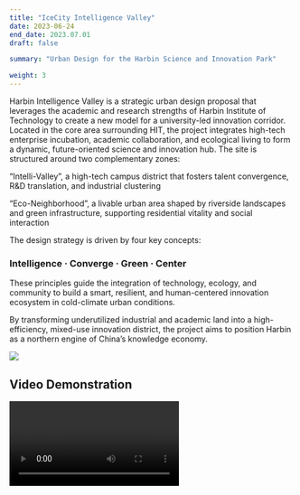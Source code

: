 ```yaml
---
title: "IceCity Intelligence Valley"
date: 2023-06-24
end_date: 2023.07.01
draft: false

summary: "Urban Design for the Harbin Science and Innovation Park"

weight: 3
---
```


Harbin Intelligence Valley is a strategic urban design proposal that leverages the academic and research strengths of Harbin Institute of Technology to create a new model for a university-led innovation corridor. Located in the core area surrounding HIT, the project integrates high-tech enterprise incubation, academic collaboration, and ecological living to form a dynamic, future-oriented science and innovation hub.
The site is structured around two complementary zones:

“Intelli-Valley”, a high-tech campus district that fosters talent convergence, R&D translation, and industrial clustering

“Eco-Neighborhood”, a livable urban area shaped by riverside landscapes and green infrastructure, supporting residential vitality and social interaction

The design strategy is driven by four key concepts:

### Intelligence · Converge · Green · Center

These principles guide the integration of technology, ecology, and community to build a smart, resilient, and human-centered innovation ecosystem in cold-climate urban conditions.

By transforming underutilized industrial and academic land into a high-efficiency, mixed-use innovation district, the project aims to position Harbin as a northern engine of China’s knowledge economy.


<img src="/images/project/9/2.png" style="max-width:100%"> </img>

## Video Demonstration

<video src="/images/project/9/1.mp4" controls style="max-width:100%"> </video>


